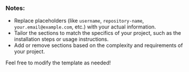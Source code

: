 
### Notes:
- Replace placeholders (like `username`, `repository-name`, `your.email@example.com`, etc.) with your actual information.
- Tailor the sections to match the specifics of your project, such as the installation steps or usage instructions.
- Add or remove sections based on the complexity and requirements of your project. 

Feel free to modify the template as needed!
